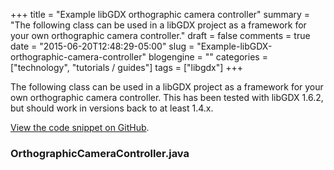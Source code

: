 +++
title = "Example libGDX orthographic camera controller"
summary = "The following class can be used in a libGDX project as a framework for your own orthographic camera controller."
draft = false
comments = true
date = "2015-06-20T12:48:29-05:00"
slug = "Example-libGDX-orthographic-camera-controller"
blogengine = ""
categories = ["technology", "tutorials / guides"]
tags = ["libgdx"]
+++

<p>The following class can be used in a libGDX project as a framework for your own orthographic camera controller. This has been tested with libGDX 1.6.2, but should work in versions back to at least 1.4.x.</p>

<p><a href="https://gist.github.com/JamesSkemp/fa2a9bd79a1d6336b247">View the code snippet on GitHub</a>.</p>

<h3>OrthographicCameraController.java</h3>

<script src="https://gist.github.com/JamesSkemp/fa2a9bd79a1d6336b247.js"></script>
